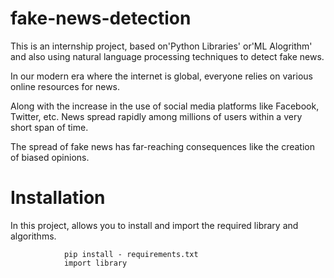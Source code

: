 # fake-news-detection
This is an internship project, based on'Python Libraries' or'ML Alogrithm' and also using natural language processing techniques to detect fake news. 

In our modern era  where the internet is global, everyone relies on various online resources for news.

Along with the increase in the use of social media platforms like Facebook, Twitter, etc. News spread rapidly among millions of users within a very short span of time. 

The spread of fake news has far-reaching consequences like the creation of biased opinions.

# Installation
In this project, allows you to install and import the required library and algorithms.

                pip install - requirements.txt
                import library


